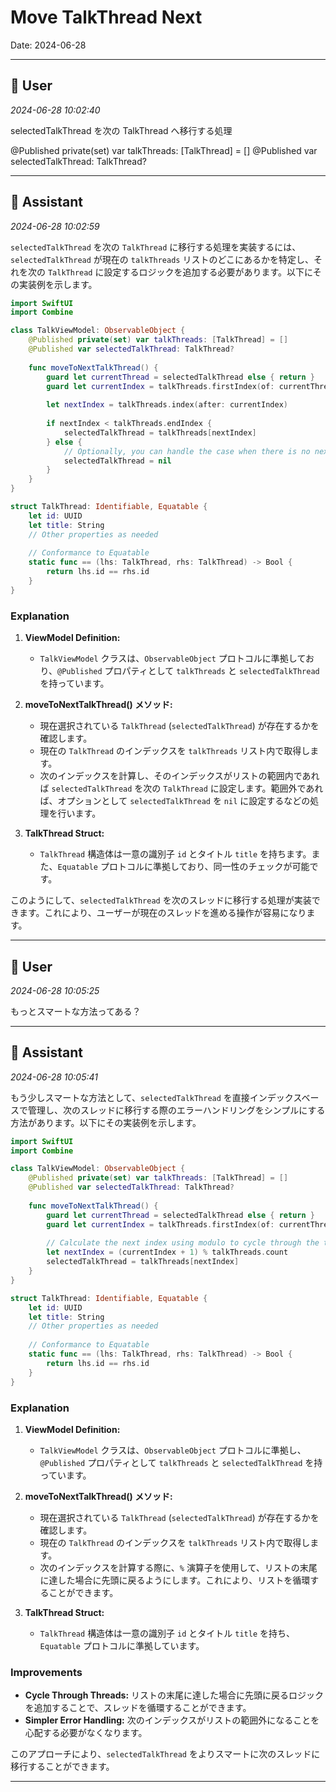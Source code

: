 # Move TalkThread Next

Date: 2024-06-28

---

## 👤 User
*2024-06-28 10:02:40*

selectedTalkThread  を次の TalkThread へ移行する処理

@Published private(set) var talkThreads: [TalkThread] = []
@Published var selectedTalkThread: TalkThread?

---

## 🤖 Assistant
*2024-06-28 10:02:59*

`selectedTalkThread` を次の `TalkThread` に移行する処理を実装するには、`selectedTalkThread` が現在の `talkThreads` リストのどこにあるかを特定し、それを次の `TalkThread` に設定するロジックを追加する必要があります。以下にその実装例を示します。

```swift
import SwiftUI
import Combine

class TalkViewModel: ObservableObject {
    @Published private(set) var talkThreads: [TalkThread] = []
    @Published var selectedTalkThread: TalkThread?
    
    func moveToNextTalkThread() {
        guard let currentThread = selectedTalkThread else { return }
        guard let currentIndex = talkThreads.firstIndex(of: currentThread) else { return }
        
        let nextIndex = talkThreads.index(after: currentIndex)
        
        if nextIndex < talkThreads.endIndex {
            selectedTalkThread = talkThreads[nextIndex]
        } else {
            // Optionally, you can handle the case when there is no next thread
            selectedTalkThread = nil
        }
    }
}

struct TalkThread: Identifiable, Equatable {
    let id: UUID
    let title: String
    // Other properties as needed
    
    // Conformance to Equatable
    static func == (lhs: TalkThread, rhs: TalkThread) -> Bool {
        return lhs.id == rhs.id
    }
}
```

### Explanation

1. **ViewModel Definition:**
   - `TalkViewModel` クラスは、`ObservableObject` プロトコルに準拠しており、`@Published` プロパティとして `talkThreads` と `selectedTalkThread` を持っています。

2. **moveToNextTalkThread() メソッド:**
   - 現在選択されている `TalkThread` (`selectedTalkThread`) が存在するかを確認します。
   - 現在の `TalkThread` のインデックスを `talkThreads` リスト内で取得します。
   - 次のインデックスを計算し、そのインデックスがリストの範囲内であれば `selectedTalkThread` を次の `TalkThread` に設定します。範囲外であれば、オプションとして `selectedTalkThread` を `nil` に設定するなどの処理を行います。

3. **TalkThread Struct:**
   - `TalkThread` 構造体は一意の識別子 `id` とタイトル `title` を持ちます。また、`Equatable` プロトコルに準拠しており、同一性のチェックが可能です。

このようにして、`selectedTalkThread` を次のスレッドに移行する処理が実装できます。これにより、ユーザーが現在のスレッドを進める操作が容易になります。

---

## 👤 User
*2024-06-28 10:05:25*

もっとスマートな方法ってある？

---

## 🤖 Assistant
*2024-06-28 10:05:41*

もう少しスマートな方法として、`selectedTalkThread` を直接インデックスベースで管理し、次のスレッドに移行する際のエラーハンドリングをシンプルにする方法があります。以下にその実装例を示します。

```swift
import SwiftUI
import Combine

class TalkViewModel: ObservableObject {
    @Published private(set) var talkThreads: [TalkThread] = []
    @Published var selectedTalkThread: TalkThread?
    
    func moveToNextTalkThread() {
        guard let currentThread = selectedTalkThread else { return }
        guard let currentIndex = talkThreads.firstIndex(of: currentThread) else { return }
        
        // Calculate the next index using modulo to cycle through the threads
        let nextIndex = (currentIndex + 1) % talkThreads.count
        selectedTalkThread = talkThreads[nextIndex]
    }
}

struct TalkThread: Identifiable, Equatable {
    let id: UUID
    let title: String
    // Other properties as needed
    
    // Conformance to Equatable
    static func == (lhs: TalkThread, rhs: TalkThread) -> Bool {
        return lhs.id == rhs.id
    }
}
```

### Explanation

1. **ViewModel Definition:**
   - `TalkViewModel` クラスは、`ObservableObject` プロトコルに準拠し、`@Published` プロパティとして `talkThreads` と `selectedTalkThread` を持っています。

2. **moveToNextTalkThread() メソッド:**
   - 現在選択されている `TalkThread` (`selectedTalkThread`) が存在するかを確認します。
   - 現在の `TalkThread` のインデックスを `talkThreads` リスト内で取得します。
   - 次のインデックスを計算する際に、`%` 演算子を使用して、リストの末尾に達した場合に先頭に戻るようにします。これにより、リストを循環することができます。

3. **TalkThread Struct:**
   - `TalkThread` 構造体は一意の識別子 `id` とタイトル `title` を持ち、`Equatable` プロトコルに準拠しています。

### Improvements

- **Cycle Through Threads:** リストの末尾に達した場合に先頭に戻るロジックを追加することで、スレッドを循環することができます。
- **Simpler Error Handling:** 次のインデックスがリストの範囲外になることを心配する必要がなくなります。

このアプローチにより、`selectedTalkThread` をよりスマートに次のスレッドに移行することができます。

---
